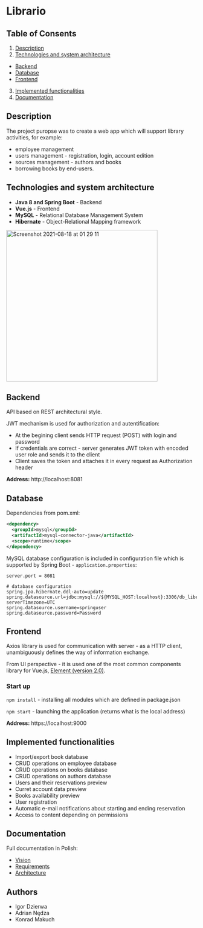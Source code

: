 # Librario

## Table of Consents
1. [Description](#description)
2. [Technologies and system architecture](technologie-i-architektura)
  - [Backend](#backend)
  - [Database](#database)
  - [Frontend](frontend)
3. [Implemented functionalities](lista-zaimplementowanych-funkcjonalności)
4. [Documentation](#documentation)

## Description
The project puropse was to create a web app which will support library activities, for example:
- employee management
- users management - registration, login, account edition
- sources management - authors and books
- borrowing books by end-users.

## Technologies and system architecture
- **Java 8 and Spring Boot** - Backend
- **Vue.js** - Frontend
- **MySQL** - Relational Database Management System
- **Hibernate** - Object-Relational Mapping framework

<img width="400" alt="Screenshot 2021-08-18 at 01 29 11" src="https://user-images.githubusercontent.com/34041060/129813625-8bfd5643-ada6-4186-80c3-0ec9088d117b.png">

## Backend
API based on REST architectural style.

JWT mechanism is used for authorization and autentification:
- At the begining client sends HTTP request (POST) with login and password
- If credentials are correct - server generates JWT token with encoded user role and sends it to the client
- Client saves the token and attaches it in every request as Authorization header

**Address:** http://localhost:8081

## Database
Dependencies from pom.xml:
```xml
<dependency>
  <groupId>mysql</groupId>
  <artifactId>mysql-connector-java</artifactId>
  <scope>runtime</scope>
</dependency>
```

MySQL database configuration is included in configuration file which is supported by Spring Boot - `application.properties`:
```properties
server.port = 8081

# database configuration
spring.jpa.hibernate.ddl-auto=update
spring.datasource.url=jdbc:mysql://${MYSQL_HOST:localhost}:3306/db_librario?serverTimezone=UTC
spring.datasource.username=springuser
spring.datasource.password=Password
```

## Frontend
Axios library is used for communication with server - as a HTTP client, unambiguously defines the way of information exchange.

From UI perspective - it is used one of the most common components library for Vue.js, [Element (version 2.0)](https://element.eleme.io/#/en-US).

### Start up
`npm install` - installing all modules which are defined in package.json

`npm start` - launching the application (returns what is the local address)

**Address:** https://localhost:9000

## Implemented functionalities
- Import/export book database
- CRUD operations on employee database
- CRUD operations on books database
- CRUD operations on authors database
- Users and their reservations preview
- Curret account data preview
- Books availability preview
- User registration
- Automatic e-mail notifications about starting and ending reservation
- Access to content depending on permissions

## Documentation
Full documentation in Polish:
- [Vision](https://github.com/igordzie97/librario-project/blob/main/documentation/Wizja.pdf)
- [Requirements](https://github.com/igordzie97/librario-project/blob/main/documentation/Wymagania.pdf)
- [Architecture](https://github.com/igordzie97/librario-project/blob/main/documentation/Architektura.pdf)

## Authors
- Igor Dzierwa
- Adrian Nędza
- Konrad Makuch
